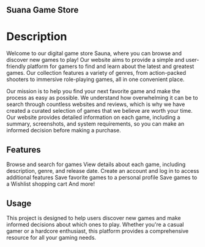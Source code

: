 ## Suana Game Store

# Description

Welcome to our digital game store Sauna, where you can browse and discover new games to play! Our website aims to provide a simple and user-friendly platform for gamers to find and learn about the latest and greatest games. Our collection features a variety of genres, from action-packed shooters to immersive role-playing games, all in one convenient place.

Our mission is to help you find your next favorite game and make the process as easy as possible. We understand how overwhelming it can be to search through countless websites and reviews, which is why we have created a curated selection of games that we believe are worth your time. Our website provides detailed information on each game, including a summary, screenshots, and system requirements, so you can make an informed decision before making a purchase.

## Features

Browse and search for games
View details about each game, including description, genre, and release date.
Create an account and log in to access additional features
Save favorite games to a personal profile
Save games to a Wishlist shopping cart
And more!

## Usage

This project is designed to help users discover new games and make informed decisions about which ones to play. Whether you're a casual gamer or a hardcore enthusiast, this platform provides a comprehensive resource for all your gaming needs.






